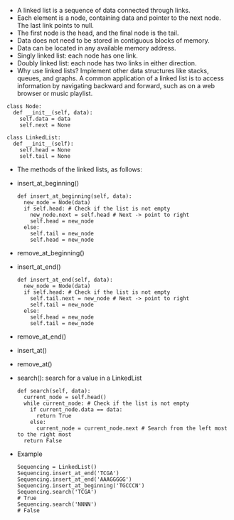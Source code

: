 - A linked list is a sequence of data connected through links.
- Each element is a node, containing data and pointer to the next node. The last link points to null.
- The first node is the head, and the final node is the tail.
- Data does not need to be stored in contiguous blocks of memory.
- Data can be located in any available memory address.
- Singly linked list: each node has one link.
- Doubly linked list: each node has two links in either direction.
- Why use linked lists? Implement other data structures like stacks, queues, and graphs. A common application of a linked list is to access information by navigating backward and forward, such as on a web browser or music playlist.

```
class Node:
  def __init__(self, data):
    self.data = data
    self.next = None
```

```
class LinkedList:
  def __init__(self):
    self.head = None
    self.tail = None
```

- The methods of the linked lists, as follows:
- insert_at_beginning()
  ```
  def insert_at_beginning(self, data):
    new_node = Node(data)
    if self.head: # Check if the list is not empty
      new_node.next = self.head # Next -> point to right
      self.head = new_node
    else:
      self.tail = new_node
      self.head = new_node
  ```
- remove_at_beginning()
- insert_at_end()
  ```
  def insert_at_end(self, data):
    new_node = Node(data)
    if self.head: # Check if the list is not empty
      self.tail.next = new_node # Next -> point to right
      self.tail = new_node
    else:
      self.head = new_node
      self.tail = new_node
  ```
- remove_at_end()
- insert_at()
- remove_at()
- search(): search for a value in a LinkedList
  ```
  def search(self, data):
    current_node = self.head()
    while current_node: # Check if the list is not empty
      if current_node.data == data:
        return True
      else:
        current_node = current_node.next # Search from the left most to the right most
    return False
  ```


- Example
  ```
  Sequencing = LinkedList()
  Sequencing.insert_at_end('TCGA')
  Sequencing.insert_at_end('AAAGGGGG')
  Sequencing.insert_at_beginning('TGCCCN')
  Sequencing.search('TCGA')
  # True
  Sequencing.search('NNNN')
  # False
  ```
